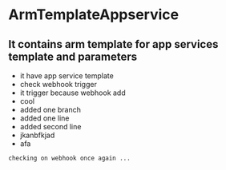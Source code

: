 # ArmTemplateAppservice

## It contains arm template for app services template and parameters

   - it have app service template 
   - check webhook trigger 
   - it trigger because webhook add
   - cool
   - added one branch
   - added one line
   - added second line
   - jkanbfkjad
   - afa	
   

```
checking on webhook once again ...
```

